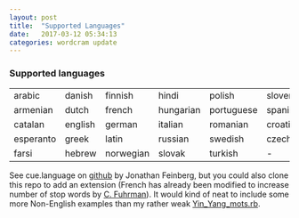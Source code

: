 ```yaml
---
layout: post
title:  "Supported Languages"
date:   2017-03-12 05:34:13
categories: wordcram update
---
```


### Supported languages

|       |          |           |         |            |             |
|--------|----------|------     |----     |-----       |----         |
|arabic  |  danish  |   finnish | hindi   |   polish   |   slovenian |
|armenian | dutch   |   french |  hungarian | portuguese | spanish   |
|catalan  | english  |  german |  italian  |  romanian  | croatian  |
|esperanto | greek  |  latin  |   russian  |   swedish | czech      |
|farsi   |   hebrew |  norwegian | slovak   |   turkish | -        |

See cue.language on [github][github] by Jonathan Feinberg, but you could also clone this repo to add an extension (French has already been modified to increase number of stop words by [C. Fuhrman][french]). It would kind of neat to include some more Non-English examples than my rather weak [Yin_Yang_mots.rb][mots].

[github]:https://github.com/jdf/cue.language
[french]:https://github.com/fuhrmanator
[mots]:https://github.com/ruby-processing/JRubyArt-examples/blob/master/external_library/gem/ruby_wordcram/yin_yang_mots.rb
